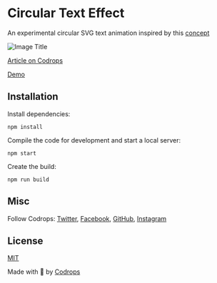 # Circular Text Effect

An experimental circular SVG text animation inspired by this [concept](https://twitter.com/hi_twotwentytwo/status/1159907278096650240?s=03)

![Image Title](https://tympanus.net/codrops/wp-content/uploads/2021/03/circletext_featured.jpg)

[Article on Codrops](https://tympanus.net/codrops/?p=53487)

[Demo](http://tympanus.net/Development/CircularTextEffect/)


## Installation

Install dependencies:

```
npm install
```

Compile the code for development and start a local server:

```
npm start
```

Create the build:

```
npm run build
```

## Misc

Follow Codrops: [Twitter](http://www.twitter.com/codrops), [Facebook](http://www.facebook.com/codrops), [GitHub](https://github.com/codrops), [Instagram](https://www.instagram.com/codropsss/)

## License
[MIT](LICENSE)

Made with :blue_heart:  by [Codrops](http://www.codrops.com)





